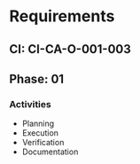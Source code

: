 # Requirements

## CI: CI-CA-O-001-003
## Phase: 01

### Activities
- Planning
- Execution
- Verification
- Documentation
